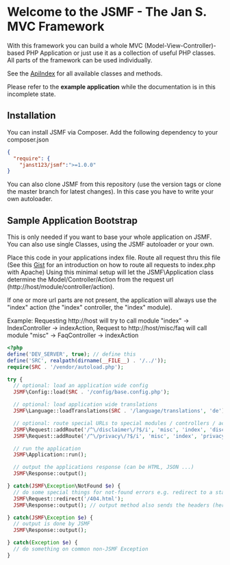 # Welcome to the JSMF - The Jan S. MVC Framework

With this framework you can build a whole MVC (Model-View-Controller)-based PHP Application or just use it as a collection of useful PHP classes. All parts of the framework can be used individually.

See the [ApiIndex](docs/ApiIndex.md) for all available classes and methods.

Please refer to the **example application** while the documentation is in this incomplete state.

## Installation
You can install JSMF via Composer. Add the following dependency to your composer.json
```json
{
  "require": {
    "janst123/jsmf":">=1.0.0"
}
```

You can also clone JSMF from this repository (use the version tags or clone the master branch for latest changes). In this case you have to write your own autoloader.

## Sample Application Bootstrap
This is only needed if you want to base your whole application on JSMF. You can also use single Classes, using the JSMF autoloader or your own.

Place this code in your applications index file. Route all request thru this file (See this [Gist](https://gist.github.com/RaVbaker/2254618) for an introduction on how to route all requests to index.php with Apache)
Using this minimal setup will let the JSMF\Application class determine the Model/Controller/Action from the request url (http://host/module/controller/action).

If one or more url parts are not present, the application will always use the "index" action (the "index" controller, the "index" module). 

Example: Requesting http://host will try to call module "index" -> IndexController -> indexAction, Request to http://host/misc/faq will call module "misc" -> FaqController -> indexAction

```php
<?php
define('DEV_SERVER', true); // define this 
define('SRC', realpath(dirname(__FILE__) . '/../'));
require(SRC . '/vendor/autoload.php');

try {
  // optional: load an application wide config
  JSMF\Config::load(SRC . '/config/base.config.php');

  // optional: load application wide translations
  JSMF\Language::loadTranslations(SRC . '/language/translations', 'de');

  // optional: route special URLs to special modules / controllers / actions ( I always place the legal texts in a Module named misc)
  JSMF\Request::addRoute('/^\/disclaimer\/?$/i', 'misc', 'index', 'disclaimer'); // route a request to /disclaimer to the disclaimer Action in the IndexController in the module "misc"
  JSMF\Request::addRoute('/^\/privacy\/?$/i', 'misc', 'index', 'privacy');

  // run the application
  JSMF\Application::run();

  // output the applications response (can be HTML, JSON ...)
  JSMF\Response::output();

} catch(JSMF\Exception\NotFound $e) {
  // do some special things for not-found errors e.g. redirect to a static 404 page
  JSMF\Request::redirect('/404.html');
  JSMF\Response::output(); // output method also sends the headers (here: the Location header)

} catch(JSMF\Exception $e) {
  // output is done by JSMF
  JSMF\Response::output();

} catch(Exception $e) {
  // do something on common non-JSMF Exception
}
```




